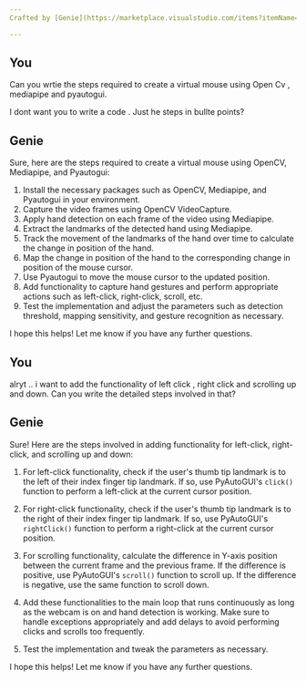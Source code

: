 ```yaml
---
Crafted by [Genie](https://marketplace.visualstudio.com/items?itemName=genieai.chatgpt-vscode)

---
```


## You

Can you wrtie the steps required to create a virtual mouse using Open Cv , mediapipe and pyautogui.

I dont want you to write  a code . Just he steps in bullte points?

## Genie

Sure, here are the steps required to create a virtual mouse using OpenCV, Mediapipe, and Pyautogui:

1. Install the necessary packages such as OpenCV, Mediapipe, and Pyautogui in your environment.
2. Capture the video frames using OpenCV VideoCapture.
3. Apply hand detection on each frame of the video using Mediapipe.
4. Extract the landmarks of the detected hand using Mediapipe.
5. Track the movement of the landmarks of the hand over time to calculate the change in position of the hand.
6. Map the change in position of the hand to the corresponding change in position of the mouse cursor.
7. Use Pyautogui to move the mouse cursor to the updated position.
8. Add functionality to capture hand gestures and perform appropriate actions such as left-click, right-click, scroll, etc.
9. Test the implementation and adjust the parameters such as detection threshold, mapping sensitivity, and gesture recognition as necessary. 

I hope this helps! Let me know if you have any further questions.

## You

alryt .. i want to add  the functionality of left click , right click and scrolling up and down. Can you write the detailed steps involved in that?

## Genie

Sure! Here are the steps involved in adding functionality for left-click, right-click, and scrolling up and down:

1. For left-click functionality, check if the user's thumb tip landmark is to the left of their index finger tip landmark. If so, use PyAutoGUI's `click()` function to perform a left-click at the current cursor position.

2. For right-click functionality, check if the user's thumb tip landmark is to the right of their index finger tip landmark. If so, use PyAutoGUI's `rightClick()` function to perform a right-click at the current cursor position.

3. For scrolling functionality, calculate the difference in Y-axis position between the current frame and the previous frame. If the difference is positive, use PyAutoGUI's `scroll()` function to scroll up. If the difference is negative, use the same function to scroll down.

4. Add these functionalities to the main loop that runs continuously as long as the webcam is on and hand detection is working. Make sure to handle exceptions appropriately and add delays to avoid performing clicks and scrolls too frequently.

5. Test the implementation and tweak the parameters as necessary.

I hope this helps! Let me know if you have any further questions.
